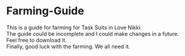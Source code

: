 # Farming-Guide
This is a guide for farming for Task Suits in Love Nikki.  
The guide could be incomplete and I could make changes in a future.  
Feel free to download it.  
Finally, good luck with the farming. We all need it.
